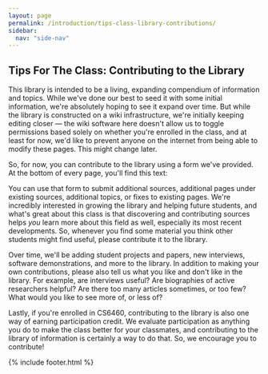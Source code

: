 ```yaml
---
layout: page
permalink: /introduction/tips-class-library-contributions/
sidebar:
  nav: "side-nav"
---
```


## Tips For The Class: Contributing to the Library

This library is intended to be a living, expanding compendium of information and topics. While we've done our best to seed it with some initial information, we're absolutely hoping to see it expand over time. But while the library is constructed on a wiki infrastructure, we're initially keeping editing closer&nbsp;— the wiki software here doesn't allow us to toggle permissions based solely on whether you're enrolled in the class, and at least for now, we'd like to prevent anyone on the internet from being able to modify these pages. This might change later.

So, for now, you can contribute to the library using a form we've provided. At the bottom of every page, you'll find this text:

You can use that form to submit additional sources, additional pages under existing sources, additional topics, or fixes to existing pages. We're incredibly interested in growing the library and helping future students, and what's great about this class is that discovering and contributing sources helps _you_ learn more about this field as well, especially its most recent developments. So, whenever you find some material you think other students might find useful, please contribute it to the library.

Over time, we'll be adding student projects and papers, new interviews, software demonstrations, and more to the library. In addition to making your own contributions, please also tell us what you like and don't like in the library. For example, are interviews useful? Are biographies of active researchers helpful? Are there too many articles sometimes, or too few? What would you like to see more of, or less of?

Lastly, if you're enrolled in CS6460, contributing to the library is also one way of earning participation credit. We evaluate participation as anything you do to make the class better for your classmates, and contributing to the library of information is certainly a way to do that. So, we encourage you to contribute!

{% include footer.html %}
